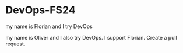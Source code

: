 # DevOps-FS24

my name is Florian and I try DevOps

my name is Oliver and I also try DevOps. I support Florian.
Create a pull request.